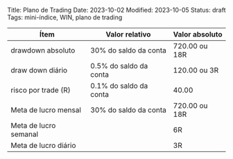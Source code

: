 Title: Plano de Trading
Date: 2023-10-02
Modified: 2023-10-05
Status: draft
Tags: mini-índice, WIN, plano de trading


| Ítem |  Valor relativo | Valor absoluto |
| ---- | ---- | ---- |
| drawdown absoluto | 30% do saldo da conta | 720.00 ou 18R
| draw down diário | 0.5% do saldo da conta| 120.00 ou 3R |
| risco por trade (R) | 0.1% do saldo da conta | 40.00 |
| Meta de lucro mensal | 30% do saldo da conta | 720.00 ou 18R |
| Meta de lucro semanal |  | 6R |
| Meta de lucro diário | | 3R |
